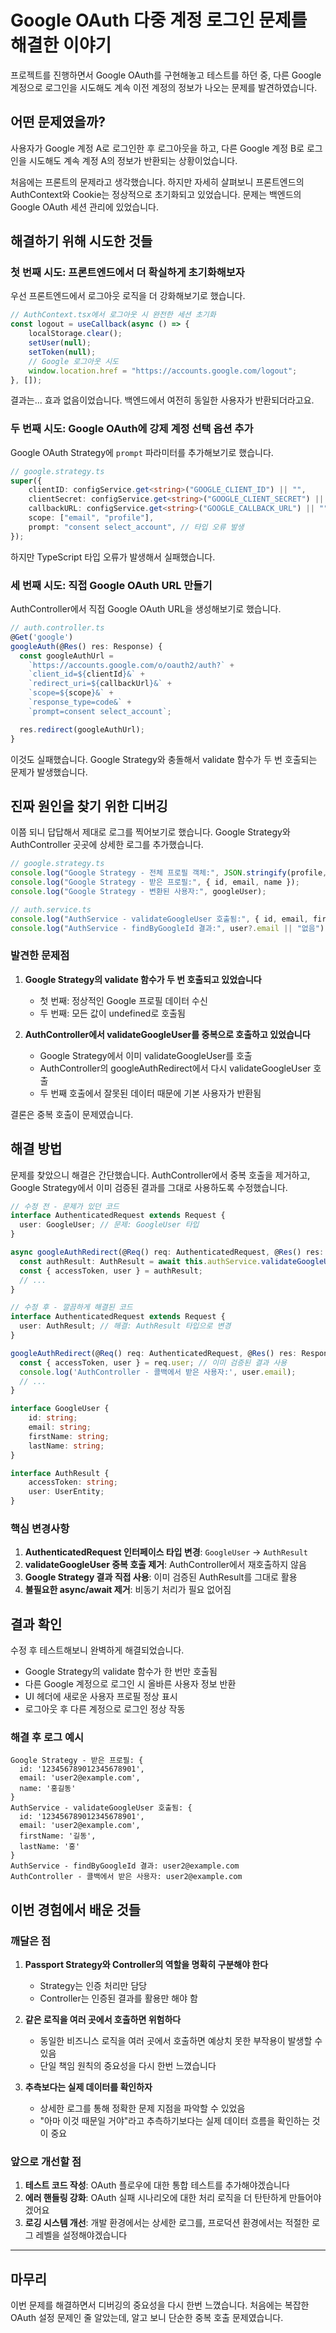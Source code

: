 # Google OAuth 다중 계정 로그인 문제를 해결한 이야기

프로젝트를 진행하면서 Google OAuth를 구현해놓고 테스트를 하던 중, 다른 Google 계정으로 로그인을 시도해도 계속 이전 계정의 정보가 나오는 문제를 발견하였습니다.

## 어떤 문제였을까?

사용자가 Google 계정 A로 로그인한 후 로그아웃을 하고, 다른 Google 계정 B로 로그인을 시도해도 계속 계정 A의 정보가 반환되는 상황이었습니다.

처음에는 프론트의 문제라고 생각했습니다. 하지만 자세히 살펴보니 프론트엔드의 AuthContext와 Cookie는 정상적으로 초기화되고 있었습니다. 문제는 백엔드의 Google OAuth 세션 관리에 있었습니다.

## 해결하기 위해 시도한 것들

### 첫 번째 시도: 프론트엔드에서 더 확실하게 초기화해보자

우선 프론트엔드에서 로그아웃 로직을 더 강화해보기로 했습니다.

```typescript
// AuthContext.tsx에서 로그아웃 시 완전한 세션 초기화
const logout = useCallback(async () => {
    localStorage.clear();
    setUser(null);
    setToken(null);
    // Google 로그아웃 시도
    window.location.href = "https://accounts.google.com/logout";
}, []);
```

결과는... 효과 없음이었습니다. 백엔드에서 여전히 동일한 사용자가 반환되더라고요.

### 두 번째 시도: Google OAuth에 강제 계정 선택 옵션 추가

Google OAuth Strategy에 `prompt` 파라미터를 추가해보기로 했습니다.

```typescript
// google.strategy.ts
super({
    clientID: configService.get<string>("GOOGLE_CLIENT_ID") || "",
    clientSecret: configService.get<string>("GOOGLE_CLIENT_SECRET") || "",
    callbackURL: configService.get<string>("GOOGLE_CALLBACK_URL") || "",
    scope: ["email", "profile"],
    prompt: "consent select_account", // 타입 오류 발생
});
```

하지만 TypeScript 타입 오류가 발생해서 실패했습니다.

### 세 번째 시도: 직접 Google OAuth URL 만들기

AuthController에서 직접 Google OAuth URL을 생성해보기로 했습니다.

```typescript
// auth.controller.ts
@Get('google')
googleAuth(@Res() res: Response) {
  const googleAuthUrl =
    `https://accounts.google.com/o/oauth2/auth?` +
    `client_id=${clientId}&` +
    `redirect_uri=${callbackUrl}&` +
    `scope=${scope}&` +
    `response_type=code&` +
    `prompt=consent select_account`;

  res.redirect(googleAuthUrl);
}
```

이것도 실패했습니다. Google Strategy와 충돌해서 validate 함수가 두 번 호출되는 문제가 발생했습니다.

## 진짜 원인을 찾기 위한 디버깅

이쯤 되니 답답해서 제대로 로그를 찍어보기로 했습니다. Google Strategy와 AuthController 곳곳에 상세한 로그를 추가했습니다.

```typescript
// google.strategy.ts
console.log("Google Strategy - 전체 프로필 객체:", JSON.stringify(profile, null, 2));
console.log("Google Strategy - 받은 프로필:", { id, email, name });
console.log("Google Strategy - 변환된 사용자:", googleUser);

// auth.service.ts
console.log("AuthService - validateGoogleUser 호출됨:", { id, email, firstName, lastName });
console.log("AuthService - findByGoogleId 결과:", user?.email || "없음");
```

### 발견한 문제점

1. **Google Strategy의 validate 함수가 두 번 호출되고 있었습니다**

    - 첫 번째: 정상적인 Google 프로필 데이터 수신
    - 두 번째: 모든 값이 undefined로 호출됨

2. **AuthController에서 validateGoogleUser를 중복으로 호출하고 있었습니다**
    - Google Strategy에서 이미 validateGoogleUser를 호출
    - AuthController의 googleAuthRedirect에서 다시 validateGoogleUser 호출
    - 두 번째 호출에서 잘못된 데이터 때문에 기본 사용자가 반환됨

결론은 중복 호출이 문제였습니다.

## 해결 방법

문제를 찾았으니 해결은 간단했습니다. AuthController에서 중복 호출을 제거하고, Google Strategy에서 이미 검증된 결과를 그대로 사용하도록 수정했습니다.

```typescript
// 수정 전 - 문제가 있던 코드
interface AuthenticatedRequest extends Request {
  user: GoogleUser; // 문제: GoogleUser 타입
}

async googleAuthRedirect(@Req() req: AuthenticatedRequest, @Res() res: Response) {
  const authResult: AuthResult = await this.authService.validateGoogleUser(req.user); // 중복 호출!
  const { accessToken, user } = authResult;
  // ...
}
```

```typescript
// 수정 후 - 깔끔하게 해결된 코드
interface AuthenticatedRequest extends Request {
  user: AuthResult; // 해결: AuthResult 타입으로 변경
}

googleAuthRedirect(@Req() req: AuthenticatedRequest, @Res() res: Response) {
  const { accessToken, user } = req.user; // 이미 검증된 결과 사용
  console.log('AuthController - 콜백에서 받은 사용자:', user.email);
  // ...
}
```

```ts
interface GoogleUser {
    id: string;
    email: string;
    firstName: string;
    lastName: string;
}

interface AuthResult {
    accessToken: string;
    user: UserEntity;
}
```

### 핵심 변경사항

1. **AuthenticatedRequest 인터페이스 타입 변경**: `GoogleUser` → `AuthResult`
2. **validateGoogleUser 중복 호출 제거**: AuthController에서 재호출하지 않음
3. **Google Strategy 결과 직접 사용**: 이미 검증된 AuthResult를 그대로 활용
4. **불필요한 async/await 제거**: 비동기 처리가 필요 없어짐

## 결과 확인

수정 후 테스트해보니 완벽하게 해결되었습니다.

-   Google Strategy의 validate 함수가 한 번만 호출됨
-   다른 Google 계정으로 로그인 시 올바른 사용자 정보 반환
-   UI 헤더에 새로운 사용자 프로필 정상 표시
-   로그아웃 후 다른 계정으로 로그인 정상 작동

### 해결 후 로그 예시

```
Google Strategy - 받은 프로필: {
  id: '123456789012345678901',
  email: 'user2@example.com',
  name: '홍길동'
}
AuthService - validateGoogleUser 호출됨: {
  id: '123456789012345678901',
  email: 'user2@example.com',
  firstName: '길동',
  lastName: '홍'
}
AuthService - findByGoogleId 결과: user2@example.com
AuthController - 콜백에서 받은 사용자: user2@example.com
```

## 이번 경험에서 배운 것들

### 깨달은 점

1. **Passport Strategy와 Controller의 역할을 명확히 구분해야 한다**

    - Strategy는 인증 처리만 담당
    - Controller는 인증된 결과를 활용만 해야 함

2. **같은 로직을 여러 곳에서 호출하면 위험하다**

    - 동일한 비즈니스 로직을 여러 곳에서 호출하면 예상치 못한 부작용이 발생할 수 있음
    - 단일 책임 원칙의 중요성을 다시 한번 느꼈습니다

3. **추측보다는 실제 데이터를 확인하자**
    - 상세한 로그를 통해 정확한 문제 지점을 파악할 수 있었음
    - "아마 이것 때문일 거야"라고 추측하기보다는 실제 데이터 흐름을 확인하는 것이 중요

### 앞으로 개선할 점

1. **테스트 코드 작성**: OAuth 플로우에 대한 통합 테스트를 추가해야겠습니다
2. **에러 핸들링 강화**: OAuth 실패 시나리오에 대한 처리 로직을 더 탄탄하게 만들어야겠어요
3. **로깅 시스템 개선**: 개발 환경에서는 상세한 로그를, 프로덕션 환경에서는 적절한 로그 레벨을 설정해야겠습니다

---

## 마무리

이번 문제를 해결하면서 디버깅의 중요성을 다시 한번 느꼈습니다. 처음에는 복잡한 OAuth 설정 문제인 줄 알았는데, 알고 보니 단순한 중복 호출 문제였습니다.
